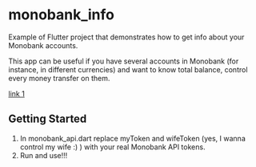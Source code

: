 # monobank_info

Example of Flutter project that demonstrates how to get info about your Monobank accounts.

This app can be useful if you have several accounts in Monobank (for instance, in different currencies) and want to know total balance, control every money transfer on them.

[link 1](.//chart_page.png)

## Getting Started

1. In monobank_api.dart replace myToken and wifeToken (yes, I wanna control my wife :) ) with your real Monobank API tokens.
2. Run and use!!!
